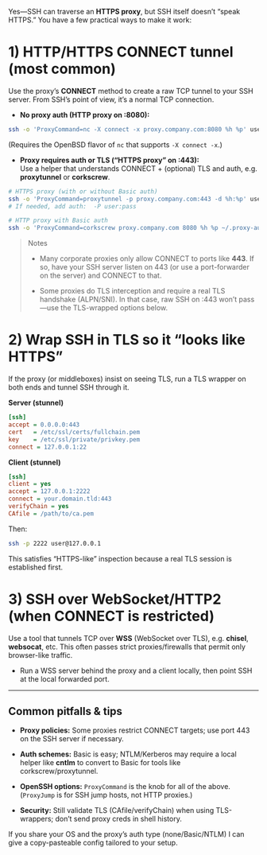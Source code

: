 Yes—SSH can traverse an **HTTPS proxy**, but SSH itself doesn’t “speak HTTPS.” You have a few practical ways to make it work:

# 1) HTTP/HTTPS CONNECT tunnel (most common)

Use the proxy’s **CONNECT** method to create a raw TCP tunnel to your SSH server. From SSH’s point of view, it’s a normal TCP connection.

- **No proxy auth (HTTP proxy on :8080):**
    

```bash
ssh -o 'ProxyCommand=nc -X connect -x proxy.company.com:8080 %h %p' user@ssh.example.com
```

(Requires the OpenBSD flavor of `nc` that supports `-X connect -x`.)

- **Proxy requires auth or TLS (“HTTPS proxy” on :443):**  
    Use a helper that understands CONNECT + (optional) TLS and auth, e.g. **proxytunnel** or **corkscrew**.
    

```bash
# HTTPS proxy (with or without Basic auth)
ssh -o 'ProxyCommand=proxytunnel -p proxy.company.com:443 -d %h:%p' user@ssh.example.com
# If needed, add auth:  -P user:pass
```

```bash
# HTTP proxy with Basic auth
ssh -o 'ProxyCommand=corkscrew proxy.company.com 8080 %h %p ~/.proxy-auth' user@ssh.example.com
```

> Notes
> 
> - Many corporate proxies only allow CONNECT to ports like **443**. If so, have your SSH server listen on 443 (or use a port-forwarder on the server) and CONNECT to that.
>     
> - Some proxies do TLS interception and require a real TLS handshake (ALPN/SNI). In that case, raw SSH on :443 won’t pass—use the TLS-wrapped options below.
>     

# 2) Wrap SSH in TLS so it “looks like HTTPS”

If the proxy (or middleboxes) insist on seeing TLS, run a TLS wrapper on both ends and tunnel SSH through it.

**Server (stunnel)**

```ini
[ssh]
accept = 0.0.0.0:443
cert   = /etc/ssl/certs/fullchain.pem
key    = /etc/ssl/private/privkey.pem
connect = 127.0.0.1:22
```

**Client (stunnel)**

```ini
[ssh]
client = yes
accept = 127.0.0.1:2222
connect = your.domain.tld:443
verifyChain = yes
CAfile = /path/to/ca.pem
```

Then:

```bash
ssh -p 2222 user@127.0.0.1
```

This satisfies “HTTPS-like” inspection because a real TLS session is established first.

# 3) SSH over WebSocket/HTTP2 (when CONNECT is restricted)

Use a tool that tunnels TCP over **WSS** (WebSocket over TLS), e.g. **chisel**, **websocat**, etc. This often passes strict proxies/firewalls that permit only browser-like traffic.

- Run a WSS server behind the proxy and a client locally, then point SSH at the local forwarded port.
    

---

## Common pitfalls & tips

- **Proxy policies:** Some proxies restrict CONNECT targets; use port 443 on the SSH server if necessary.
    
- **Auth schemes:** Basic is easy; NTLM/Kerberos may require a local helper like **cntlm** to convert to Basic for tools like corkscrew/proxytunnel.
    
- **OpenSSH options:** `ProxyCommand` is the knob for all of the above. (`ProxyJump` is for SSH jump hosts, not HTTP proxies.)
    
- **Security:** Still validate TLS (CAfile/verifyChain) when using TLS-wrappers; don’t send proxy creds in shell history.
    

If you share your OS and the proxy’s auth type (none/Basic/NTLM) I can give a copy-pasteable config tailored to your setup.